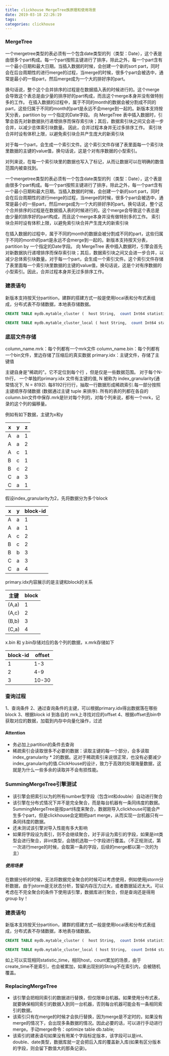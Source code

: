 ```yaml
---
title: clickhouse MergeTree族原理和使用场景
date: 2019-03-18 22:26:19
tags:
categories: clickhouse
---
```


### MergeTree
一个mergetree类型的表必须有一个包含date类型的列（类型：Date），这个表是由很多个part构成。每一个part按照主键进行了排序，除此之外，每一个part含有一个最小日期和最大日期。当插入数据的时候，会创建一个新的sort part，同时会在后台周期性的进行merge的过程，当merge的时候，很多个part会被选中，通常是最小的一些part，然后merge成为一个大的排好序的part。

换句话说，整个这个合并排序的过程是在数据插入表的时候进行的。这个merge会导致这个表总是由少量的排序好的part构成，而且这个merge本身并没有做特别多的工作。
 在插入数据的过程中，属于不同的month的数据会被分割成不同的part，这些归属于不同的month的part是永远不会merge到一起的。新版本支持按天分表，partition by 一个指定的Date字段。
 向 MergeTree 表中插入数据时，引擎会首先对新数据执行递增排序而保存索引块；其后，数据索引块之间又会进一步合并，以减少总体索引块数量。 因此，合并过程本身并无过多排序工作。
 索引块合并时设有体积上限，以避免索引块合并产生庞大的新索引块

对于每一个part，会生成一个索引文件。这个索引文件存储了表里面每一个索引块里数据的主键的value值，换句话说，这是个对有序数据的小型索引。

  对列来说，在每一个索引块里的数据也写入了标记，从而让数据可以在明确的数值范围内被查找到。
  
  
一个mergetree类型的表必须有一个包含date类型的列（类型：Date），这个表是由很多个part构成。每一个part按照主键进行了排序，除此之外，每一个part含有一个最小日期和最大日期。当插入数据的时候，会创建一个新的sort part，同时会在后台周期性的进行merge的过程，当merge的时候，很多个part会被选中，通常是最小的一些part，然后merge成为一个大的排好序的part。换句话说，整个这个合并排序的过程是在数据插入表的时候进行的。这个merge会导致这个表总是由少量的排序好的part构成，而且这个merge本身并没有做特别多的工作。 索引块合并时设有体积上限，以避免索引块合并产生庞大的新索引块

在插入数据的过程中，属于不同的month的数据会被分割成不同的part，这些归属于不同的month的part是永远不会merge到一起的。新版本支持按天分表，partition by 一个指定的Date字段。 向 MergeTree 表中插入数据时，引擎会首先对新数据执行递增排序而保存索引块；其后，数据索引块之间又会进一步合并，以减少总体索引块数量。对于每一个part，会生成一个索引文件。这个索引文件存储了表里面每一个索引块里数据的主键的value值，换句话说，这是个对有序数据的小型索引。因此，合并过程本身并无过多排序工作。


### 建表语句
新版本支持按天分partition，建群的搭建方式一般是使用local表和分布式表组成，分布式表不存储数据，本地表存储数据。
```sql
CREATE TABLE mydb.mytable_cluster (  host String,  count Int64 statistic_time UInt64,  create_time UInt64,  stat_day Date) ENGINE = Distributed(clickhouse_cluster, 'mydb', 'mytable_cluster_local', rand())


```

```sql
CREATE TABLE mydb.mytable_cluster_local ( host String,  count Int64 statistic_time UInt64,  create_time UInt64,  stat_day Date) ENGINE = MergeTree PARTITION BY stat_day ORDER BY (statistic_time, host) SETTINGS index_granularity = 8192
```
### 底层文件存储

column_name.mrk：每个列都有一个mrk文件
column_name.bin：每个列都有一个bin文件，里边存储了压缩后的真实数据
primary.idx：主键文件，存储了主键值

主键自身是"稀疏的"。它不定位到每个行 ，但是仅是一些数据范围。 对于每个N-th行， 一个单独的primary.idx 文件有主键的值, N 被称为 index_granularity(通常情况下, N = 8192). 每8192⾏行行，抽取一行数据形成稀疏索引.每一部分按照主键顺序存储数据 (数据通过主键 tuple 来排序). 所有的表的列都在各自的column.bin文件中保存.mrk是针对每个列的，对每个列来说，都有一个mrk，记录的这个列的偏移量。

例如有如下数据，主键为x和y

x | y | z
---|---|---
A | a  | 1
A | a  | 2 
A | c  | 1
B | c  | 1
B | c  | 2
C | a  | 3 
C | a  | 1 

假设index_granularity为2，先将数据分为多个block

x | y | block-id
---|---|---
A | a | 1
A | a | 1
A | c | 2
B | c | 2
B | b | 3
C | a | 3
C | a | 4  

primary.idx内容展示的是主键和block的关系

主键 | block
---|---
(A,a) | 1
(A,c) | 2
(B,b) | 3
(C,a) | 4


x.bin 和 y.bin存储对应的各个列的数据，x.mrk存储如下

block-id | offset
---|---
1 | 1-3
2 | 4-9
3 | 10-30

### 查询过程

1、查询条件
2、通过查询条件的主键，可以根据primary.idx得出数据落在哪些block
3、根据block id 到各自的 mrk上寻找对应的offset
4、根据offset去bin中获取对应的数据，加载到内存中向量化操作，过滤



#### Attention
* 务必加上partition的条件去查询
* 稀疏索引会读取很多不必要的数据：读取主键的每一个部分，会多读取index_granularity * 2的数据。这对于稀疏索引来说很正常，也没有必要减少index_granularity的值.ClickHouse的设计，致力于高效的处理海量数据，这就是为什么一些多余的读取并不会有损性能。


  
### SummingMergeTree引擎测试
* 该引擎会把索引以为的所有number型字段（包含int和double）自动进行聚合
* 该引擎在分布式情况下并不是完全聚合，而是每台机器有一条同纬度的数据。SummingMergeTree是按part纬度来聚合，数据刚导入clickhouse可能会产生多个part，但是clickhouse会定期把part merge，从而实现一台机器只有一条同纬度的数据。
* 还未测试该引擎对导入性能有多大影响
* 如果将字段设为索引，则不会继续聚合，对于非设为索引的字段，如果是int类型会进行聚合，非int类型，会随机选取一个字段进行覆盖。（不正规测试，第一次进行merge的时候，会取第一条的字段，后续的merge都以第一次的为主）

##### 使用场景
在数据分析的时候，无法将数据完全聚合的时候可以考虑使用，例如使用jstorm分析数据，由于jstorm是无状态分析，暂留内存压力过大，或者数据延迟太大。可以考虑在不完全聚合的条件下使用该引擎，数据库进行聚合，但是查询还是得用group by！

### 建表语句
新版本支持按天分partition，建群的搭建方式一般是使用local表和分布式表组成，分布式表不存储数据，本地表存储数据。
```sql
CREATE TABLE mydb.mytable_cluster (  host String,  count Int64 statistic_time UInt64,  create_time UInt64,  stat_day Date) ENGINE = Distributed(clickhouse_cluster, 'mydb', 'mytable_cluster_local', rand())


```

```sql
CREATE TABLE mydb.mytable_cluster_local ( host String,  count Int64 statistic_time UInt64,  create_time UInt64,  stat_day Date) ENGINE = SummingMergeTree PARTITION BY stat_day ORDER BY (statistic_time, host) SETTINGS index_granularity = 8192
```
如上可以实现相同statistic_time，相同host，count累加的场景，由于create_time不是索引，也会被累加，如果出现别的String不在索引内，会被随机覆盖。

### ReplacingMergeTree
* 该引擎会把相同索引的数据进行替换，但仅限单台机器。如果使用分布式表，就要确保相同索引的数据入到同一台机器，否则每台机器可能会有一条相同索引的数据。
* 该索引只有在merge的时候才会执行替换，因为merge是不定时的，如果没有merge的情况下，会出现多条数据的情况。因此必要的话，可以进行手动进行merge。手动merge命令：optimize table db.table;
* 该索引的建表语句如果没有用某个字段标定版本，该字段可以是int、double、date类型，数据库就一定会把后入库的覆盖新入库(如果有区分版本的字段，则会留下数值大的那条记录)。

